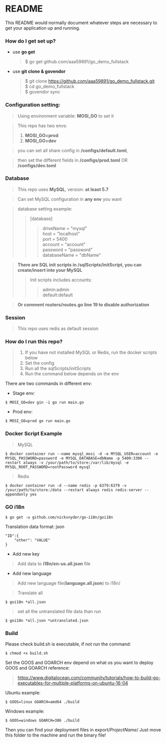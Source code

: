 # README #

This README would normally document whatever steps are necessary to get your application up and running.

### How do I get set up? ###
 - use **go get**
    
   >$ go get github.com/aaa59891/go_demo_fullstack
    
 - use **git clone & govendor**
   
   >$ git clone https://github.com/aaa59891/go_demo_fullstack.git  
   >$ cd go_demo_fullstack  
   >$ govendor sync
   
### Configuration setting: ###

>Using environment variable: **MOSI_GO** to set it
  
>This repo has two envs:  
>1. **MOSI_GO=prod**  
>2. **MOSI_GO=dev**  

>you can set all share config in **/configs/default.toml**,

>then set the different fields in **/configs/prod.toml** OR **/configs/dev.toml** 
  
### Database ###

>This repo uses **MySQL**, version: **at least 5.7**
  
>Can set MySQL configuration in **any env** you want
  
>database setting example:
>>[database]
>>>driveName = "mysql"  
>>>host = "localhost"  
>>>port = 5400  
>>>account = "account"  
>>>password = "password"  
>>>databaseName = "dbName" 

>**There are SQL init scripts in /sqlScripts/initScript, you can create/insert into your MySQL**
>> Init scripts includes accounts: 
>>>admin:admin  
>>>default:default  

>**Or comment routers/routes.go line 19 to disable authorization**

### Session ###
>This repo uses redis as default session 

### How do I run this repo? ###

>1. If you have not installed MySQL or Redis, run the docker scripts below  
>2. Set the config  
>3. Run all the sqlScripts/initScripts
>4. Run the command below depends on the env  

There are two commands in different env:

* Stage env:
```
$ MOSI_GO=dev gin -i go run main.go
```
* Prod  env:
```
$ MOSI_GO=prod go run main.go
```

### Docker Script Example ###
>MySQL
```
$ docker container run --name mysql_mosi -d -e MYSQL_USER=account -e MYSQL_PASSWORD=password -e MYSQL_DATABASE=dbName -p 5400:3306 --restart always -v /your/path/to/store:/var/lib/mysql -e MYSQL_ROOT_PASSWORD=rootPassword mysql
```

>Redis
```
$ docker container run -d --name redis -p 6379:6379 -v /your/path/to/store:/data --restart always redis redis-server --appendonly yes
```

### GO i18n ###
```
$ go get -u github.com/nicksnyder/go-i18n/goi18n
```
Translation data format: json
```
"ID":{
    "other": "VALUE"
}
```
* Add new key
>Add data to **i18n/en-us.all.json** file

* Add new language
>Add new language file(**language.all.json**) to i18n/

>Translate all
```
$ goi18n *all.json
```
>set all the untranslated file data than run
```
$ goi18n *all.json *untranslated.json
```

### Build ###
Please check build.sh is executable, if not run the command:
```
$ chmod +x build.sh
```
Set the GOOS and GOARCH env depend on what os you want to deploy  
GOOS and GOARCH reference:
>https://www.digitalocean.com/community/tutorials/how-to-build-go-executables-for-multiple-platforms-on-ubuntu-16-04

Ubuntu example:
```
$ GOOS=linux GOARCH=amd64 ./build
```

Windows example:
```
$ GOOS=windows GOARCH=386 ./build
```

Then you can find your deployment files in export/*ProjectName*/
Just move this folder to the machine and run the binary file!

